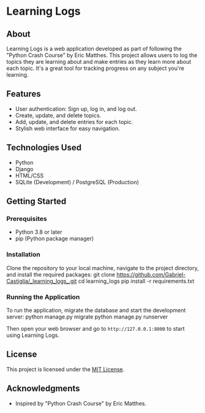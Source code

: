 # Learning Logs

## About
Learning Logs is a web application developed as part of following the "Python Crash Course" by Eric Matthes. This project allows users to log the topics they are learning about and make entries as they learn more about each topic. It's a great tool for tracking progress on any subject you're learning.

## Features
- User authentication: Sign up, log in, and log out.
- Create, update, and delete topics.
- Add, update, and delete entries for each topic.
- Stylish web interface for easy navigation.

## Technologies Used
- Python
- Django
- HTML/CSS
- SQLite (Development) / PostgreSQL (Production)

## Getting Started

### Prerequisites
- Python 3.8 or later
- pip (Python package manager)

### Installation
Clone the repository to your local machine, navigate to the project directory, and install the required packages:
git clone https://github.com/Gabriel-Castiglia/_learning_logs_.git
cd learning_logs
pip install -r requirements.txt

### Running the Application
To run the application, migrate the database and start the development server:
python manage.py migrate
python manage.py runserver

Then open your web browser and go to `http://127.0.0.1:8000` to start using Learning Logs.

## License
This project is licensed under the [MIT License](https://choosealicense.com/licenses/mit/).

## Acknowledgments
- Inspired by "Python Crash Course" by Eric Matthes.
